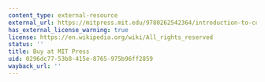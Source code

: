 ```yaml
---
content_type: external-resource
external_url: https://mitpress.mit.edu/9780262542364/introduction-to-computation-and-programming-using-python/
has_external_license_warning: true
license: https://en.wikipedia.org/wiki/All_rights_reserved
status: ''
title: Buy at MIT Press
uid: 0296dc77-53b8-415e-8765-975b96ff2859
wayback_url: ''
---
```

